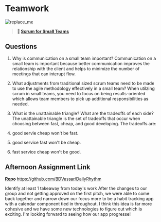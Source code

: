 # Teamwork

![replace_me](https://codeworks.blob.core.windows.net/public/assets/img/illustrations/placeholder.svg)

> **📖 [Scrum for Small Teams](https://codeworksacademy.com/fs-student-guide/resources/wk8-9/02-Scrum-For-Small-Teams)**

## Questions

1. Why is communication on a small team important?
Communication on a small team is important because better communication improves the relationship with the client and helps to minimize the number of meetings that can interupt flow.

2. What adjustments from traditional sized scrum teams need to be made to use the agile methodology effectively in a small team?
When utilzing scrum in small teams, you need to focus on being results-oriented which allows team members to pick up additional responsibilities as needed. 

3. What is the unattainable triangle? What are the tradeoffs of each side?
The unattainable triangle is the set of tradeoffs that occur when choosing between fast, cheap, and good developing. The tradeoffs are:
 1. good servie cheap won't be fast. 
 2. good service fast won't be cheap. 
 3. fast service cheap won't be good. 

## Afternoon Assignment Link

**[Repo](https://github.com/JordanlDiaz/<ASSIGNMENT_REPO>)**
https://github.com/BDVassar/DailyRhythm

Identify at least 1 takeaway from today's work
After the changes to our group and not getting approved on the first pitch, we were able to come back together and narrow down our focus more to be a habit tracking app with a calendar component tied in throughout. I think this idea is far more cohesive and we have some new technologies to figure out which is exciting. I'm looking forward to seeing how our app progresse!
